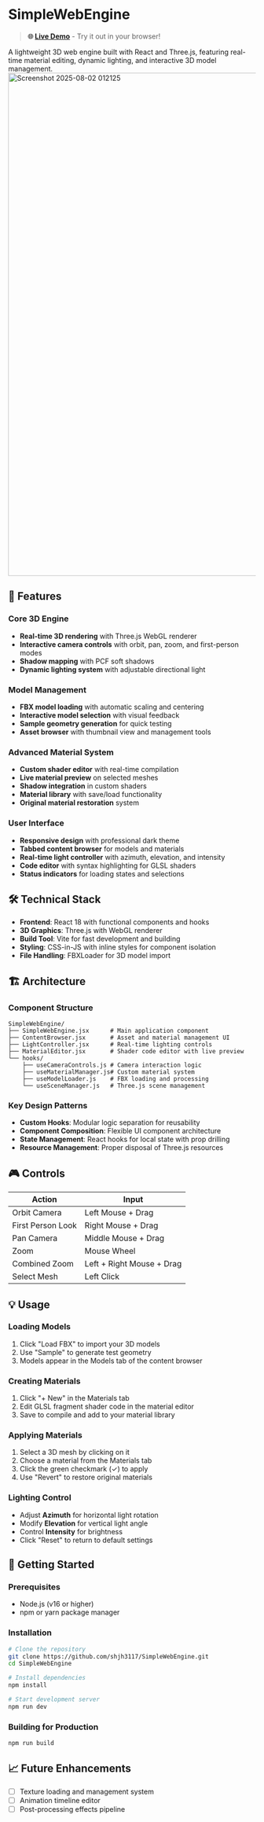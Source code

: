 # SimpleWebEngine

> **🌐 [Live Demo](https://shjh3117.github.io/SimpleWebEngine/)** - Try it out in your browser!

A lightweight 3D web engine built with React and Three.js, featuring real-time material editing, dynamic lighting, and interactive 3D model management.  
<img width="1024" height="1024" alt="Screenshot 2025-08-02 012125" src="https://github.com/user-attachments/assets/ba596dfa-2dce-4822-b1a6-9d10363df81f" />

## 🚀 Features

### Core 3D Engine
- **Real-time 3D rendering** with Three.js WebGL renderer
- **Interactive camera controls** with orbit, pan, zoom, and first-person modes
- **Shadow mapping** with PCF soft shadows
- **Dynamic lighting system** with adjustable directional light

### Model Management
- **FBX model loading** with automatic scaling and centering
- **Interactive model selection** with visual feedback
- **Sample geometry generation** for quick testing
- **Asset browser** with thumbnail view and management tools

### Advanced Material System
- **Custom shader editor** with real-time compilation
- **Live material preview** on selected meshes
- **Shadow integration** in custom shaders
- **Material library** with save/load functionality
- **Original material restoration** system

### User Interface
- **Responsive design** with professional dark theme
- **Tabbed content browser** for models and materials
- **Real-time light controller** with azimuth, elevation, and intensity
- **Code editor** with syntax highlighting for GLSL shaders
- **Status indicators** for loading states and selections

## 🛠 Technical Stack

- **Frontend**: React 18 with functional components and hooks
- **3D Graphics**: Three.js with WebGL renderer
- **Build Tool**: Vite for fast development and building
- **Styling**: CSS-in-JS with inline styles for component isolation
- **File Handling**: FBXLoader for 3D model import

## 🏗 Architecture

### Component Structure
```
SimpleWebEngine/
├── SimpleWebEngine.jsx      # Main application component
├── ContentBrowser.jsx       # Asset and material management UI
├── LightController.jsx      # Real-time lighting controls
├── MaterialEditor.jsx       # Shader code editor with live preview
└── hooks/
    ├── useCameraControls.js # Camera interaction logic
    ├── useMaterialManager.js# Custom material system
    ├── useModelLoader.js    # FBX loading and processing
    └── useSceneManager.js   # Three.js scene management
```

### Key Design Patterns
- **Custom Hooks**: Modular logic separation for reusability
- **Component Composition**: Flexible UI component architecture
- **State Management**: React hooks for local state with prop drilling
- **Resource Management**: Proper disposal of Three.js resources

## 🎮 Controls

| Action | Input |
|--------|-------|
| Orbit Camera | Left Mouse + Drag |
| First Person Look | Right Mouse + Drag |
| Pan Camera | Middle Mouse + Drag |
| Zoom | Mouse Wheel |
| Combined Zoom | Left + Right Mouse + Drag |
| Select Mesh | Left Click |

## 💡 Usage

### Loading Models
1. Click "Load FBX" to import your 3D models
2. Use "Sample" to generate test geometry
3. Models appear in the Models tab of the content browser

### Creating Materials
1. Click "+ New" in the Materials tab
2. Edit GLSL fragment shader code in the material editor
3. Save to compile and add to your material library

### Applying Materials
1. Select a 3D mesh by clicking on it
2. Choose a material from the Materials tab
3. Click the green checkmark (✓) to apply
4. Use "Revert" to restore original materials

### Lighting Control
- Adjust **Azimuth** for horizontal light rotation
- Modify **Elevation** for vertical light angle
- Control **Intensity** for brightness
- Click "Reset" to return to default settings

## 🚀 Getting Started

### Prerequisites
- Node.js (v16 or higher)
- npm or yarn package manager

### Installation
```bash
# Clone the repository
git clone https://github.com/shjh3117/SimpleWebEngine.git
cd SimpleWebEngine

# Install dependencies
npm install

# Start development server
npm run dev
```

### Building for Production
```bash
npm run build
```

## 📈 Future Enhancements

- [ ] Texture loading and management system
- [ ] Animation timeline editor
- [ ] Post-processing effects pipeline
